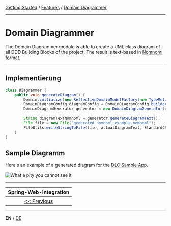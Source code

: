 [Getting Started](../index_en.md) / [Features](../guides/features_en.md) / [Domain Diagrammer](domain_diagrammer_en.md)

---

# Domain Diagrammer
The Domain Diagrammer module is able to create a UML class diagram of all DDD Building Blocks of the project. 
The result is text-based in [Nomnoml](https://nomnoml.com/) format.

---

## Implementierung

```Java
class Diagrammer {
    public void generateDiagram() {
        Domain.initialize(new ReflectiveDomainModelFactory(new TypeMetaResolver(), "sampleshop"));
        DomainDiagramConfig diagramConfig = DomainDiagramConfig.builder().withContextPackageName("sampleshop").build();
        DomainDiagramGenerator generator = new DomainDiagramGenerator(diagramConfig, Domain.getDomainModel());

        String diagramTextNomnoml = generator.generateDiagramText();
        File file = new File("generated_nomnoml_example.nomnoml");
        FileUtils.writeStringToFile(file, actualDiagramText, StandardCharsets.UTF_8);
    }
}
```

## Sample Diagramm

Here's an example of a generated diagram for the [DLC Sample App](./../../../sample-project).

![What a pity you cannot see it](./../../../documentation/resources/images/sample_diagram.png "Domain Diagram")



---

|          **Spring-Web-Integration**           |
|:---------------------------------------------:|
|  [<< Previous](spring_web_integration_en.md)  |

---

**EN** / [DE](../../german/features/domain_diagrammer_de.md)
